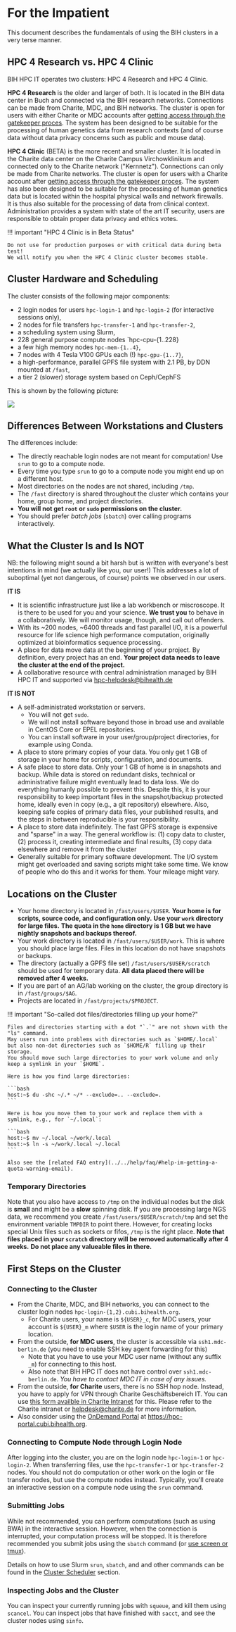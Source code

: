 # For the Impatient

This document describes the fundamentals of using the BIH clusters in a very terse manner.

## HPC 4 Research vs. HPC 4 Clinic

BIH HPC IT operates two clusters: HPC 4 Research and HPC 4 Clinic.

**HPC 4 Research** is the older and larger of both.
It is located in the BIH data center in Buch and connected via the BIH research networks.
Connections can be made from Charite, MDC, and BIH networks.
The cluster is open for users with either Charite or MDC accounts after [getting access through the gatekeeper proces](../admin/getting-access.md).
The system has been designed to be suitable for the processing of human genetics data from research contexts (and of course data without data privacy concerns such as public and mouse data).

**HPC 4 Clinic** (BETA) is the more recent and smaller cluster.
It is located in the Charite data center on the Charite Campus Virchowklinikum and connected only to the Charite network ("Kernnetz").
Connections can only be made from Charite networks.
The cluster is open for users with a Charite account after [getting access through the gatekeeper proces](../admin/getting-access.md).
The system has also been designed to be suitable for the processing of human genetics data but is located within the hospital physical walls and network firewalls.
It is thus also suitable for the processing of data from clinical context.
Administration provides a system with state of the art IT security, users are responsible to obtain proper data privacy and ethics votes.

!!! important "HPC 4 Clinic is in Beta Status"

    Do not use for production purposes or with critical data during beta test!
    We will notify you when the HPC 4 Clinic cluster becomes stable.

## Cluster Hardware and Scheduling

The cluster consists of the following major components:

- 2 login nodes for users `hpc-login-1` and `hpc-login-2` (for interactive sessions only),
- 2 nodes for file transfers `hpc-transfer-1` and `hpc-transfer-2`,
- a scheduling system using Slurm,
- 228 general purpose compute nodes `hpc-cpu-{1..228}
- a few high memory nodes `hpc-mem-{1..4}`,
- 7 nodes with 4 Tesla V100 GPUs each (!) `hpc-gpu-{1..7}`,
- a high-performance, parallel GPFS file system with 2.1 PB, by DDN mounted at `/fast`,
- a tier 2 (slower) storage system based on Ceph/CephFS

This is shown by the following picture:

![](figures/Cluster_Layout.png)

## Differences Between Workstations and Clusters

The differences include:

- The directly reachable login nodes are not meant for computation!
  Use `srun` to go to a compute node.
- Every time you type `srun` to go to a compute node you might end up on a different host.
- Most directories on the nodes are not shared, including `/tmp`.
- The `/fast` directory is shared throughout the cluster which contains your home, group home, and project directories.
- **You will not get `root` or `sudo` permissions on the cluster.**
- You should prefer *batch jobs* (`sbatch`) over calling programs interactively.

## What the Cluster Is and Is NOT

NB: the following might sound a bit harsh but is written with everyone's best intentions in mind (we actually like you, our user!)
This addresses a lot of suboptimal (yet not dangerous, of course) points we observed in our users.

**IT IS**

- It is scientific infrastructure just like a lab workbench or miscroscope.
  It is there to be used for you and your science.
  **We trust you** to behave in a collaboratively.
  We will monitor usage, though, and call out offenders.
- With its ~200 nodes, ~6400 threads and fast parallel I/O, it is a powerful resource for life science high performance computation, originally optimized at bioinformatics sequence processing.
- A place for data move data at the beginning of your project.
  By definition, every project has an end.
  **Your project data needs to leave the cluster at the end of the project.**
- A collaborative resource with central administration managed by BIH HPC IT and supported via hpc-helpdesk@bihealth.de

**IT IS NOT**

- A self-administrated workstation or servers.
    - You will not get `sudo`.
    - We will not install software beyond those in broad use and available in CentOS Core or EPEL repositories.
    - You can install software in your user/group/project directories, for example using Conda.
- A place to store primary copies of your data.
  You only get 1 GB of storage in your home for scripts, configuration, and documents.
- A safe place to store data.
  Only your 1 GB of home is in snapshots and backup.
  While data is stored on redundant disks, technical or administrative failure might eventually lead to data loss.
  We do everything humanly possible to prevent this.
  Despite this, it is your responsibility to keep important files in the snapshot/backup protected home, ideally even in copy (e.g., a git repository) elsewhere.
  Also, keeping safe copies of primary data files, your published results, and the steps in between reproducible is your responsibility.
- A place to store data indefinitely.
  The fast GPFS storage is expensive and "sparse" in a way.
  The general workflow is: (1) copy data to cluster, (2) process it, creating intermediate and final results, (3) copy data elsewhere and remove it from the cluster
- Generally suitable for primary software development.
  The I/O system might get overloaded and saving scripts might take some time.
  We know of people who do this and it works for them.
  Your mileage might vary.

## Locations on the Cluster

- Your home directory is located in `/fast/users/$USER`.
  **Your home is for scripts, source code, and configuration only.**
  **Use your `work` directory for large files.**
  **The quota in the `home` directory is 1 GB but we have nightly snapshots and backups thereof.**
- Your work directory is located in `/fast/users/$USER/work`.
  This is where you should place large files.
  Files in this location do not have snapshots or backups.
- The directory (actually a GPFS file set) `/fast/users/$USER/scratch` should be used for temporary data.
  **All data placed there will be removed after 4 weeks.**
- If you are part of an AG/lab working on the cluster, the group directory is in `/fast/groups/$AG`.
- Projects are located in `/fast/projects/$PROJECT`.

!!! important "So-called dot files/directories filling up your home?"

    Files and directories starting with a dot "`.`" are not shown with the "ls" command.
    May users run into problems with directories such as `$HOME/.local` but also non-dot directories such as `$HOME/R` filling up their storage.
    You should move such large directories to your work volume and only keep a symlink in your `$HOME`.

    Here is how you find large directories:

    ```bash
    host:~$ du -shc ~/.* ~/* --exclude=.. --exclude=.
    ```

    Here is how you move them to your work and replace them with a symlink, e.g., for `~/.local`:

    ```bash
    host:~$ mv ~/.local ~/work/.local
    host:~$ ln -s ~/work/.local ~/.local
    ```

    Also see the [related FAQ entry](../../help/faq/#help-im-getting-a-quota-warning-email).

### Temporary Directories

Note that you also have access to `/tmp` on the individual nodes but the disk is **small** and might be a **slow** spinning disk.
If you are processing large NGS data, we recommend you create `/fast/users/$USER/scratch/tmp` and set the environment variable `TMPDIR` to point there.
However, for creating locks special Unix files such as sockets or fifos, `/tmp` is the right place.
**Note that files placed in your `scratch` directory will be removed automatically after 4 weeks.**
**Do not place any valueable files in there.**

## First Steps on the Cluster

### Connecting to the Cluster

- From the Charite, MDC, and BIH networks, you can connect to the cluster login nodes `hpc-login-{1,2}.cubi.bihealth.org`.
    - For Charite users, your name is `${USER}_c`, for MDC users, your account is `${USER}_m` where `$USER` is the login name of your primary location.
- From the outside, **for MDC users**, the cluster is accessible via `ssh1.mdc-berlin.de` (you need to enable SSH key agent forwarding for this)
    - Note that you have to use your MDC user name (without any suffix `_m`) for connecting to this host.
    - Also note that BIH HPC IT does not have control over `ssh1.mdc-berlin.de`.
      *You have to contact MDC IT in case of any issues.*
- From the outside, **for Charite** users, there is no SSH hop node.
  Instead, you have to apply for VPN through Charite Geschäftsbereich IT.
  You can use [this form availble in Charite Intranet](https://intranet.charite.de/fileadmin/user_upload/portal/service/service_06_geschaeftsbereiche/service_06_14_it/VPN-Zusatzantrag_O.pdf) for this.
  Please refer to the Charite intranet or helpdesk@charite.de for more information.
- Also consider using the [OnDemand Portal](../ondemand/overview.md) at https://hpc-portal.cubi.bihealth.org.

### Connecting to Compute Node through Login Node

After logging into the cluster, you are on the login node `hpc-login-1` or `hpc-login-2`.
When transferring files, use the `hpc-transfer-1` or `hpc-transfer-2` nodes.
You should not do computation or other work on the login or file transfer nodes, but use the compute nodes instead.
Typically, you'll create an interactive session on a compute node using the `srun` command.

### Submitting Jobs

While not recommended, you can perform computations (such as using BWA) in the interactive session.
However, when the connection is interrupted, your computation process will be stopped.
It is therefore recommended you submit jobs using the `sbatch` command (or [use screen or tmux](../best-practice/screen-tmux.md)).

Details on how to use Slurm `srun`, `sbatch`, and and other commands can be found in the [Cluster Scheduler](../slurm/overview.md) section.

### Inspecting Jobs and the Cluster

You can inspect your currently running jobs with `squeue`, and kill them using `scancel`.
You can inspect jobs that have finished with `sacct`, and see the cluster nodes using `sinfo`.
